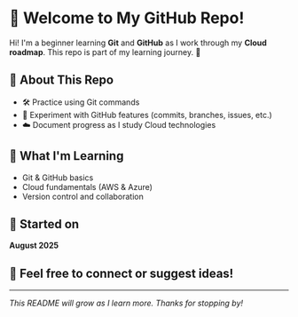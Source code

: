# 👋 Welcome to My GitHub Repo!

Hi! I'm a beginner learning **Git** and **GitHub** as I work through my **Cloud roadmap**. This repo is part of my learning journey. 🚀

## 📘 About This Repo

- 🛠️ Practice using Git commands
- 📂 Experiment with GitHub features (commits, branches, issues, etc.)
- ☁️ Document progress as I study Cloud technologies

## 🧠 What I'm Learning

- Git & GitHub basics
- Cloud fundamentals (AWS & Azure)
- Version control and collaboration

## 📅 Started on

**August 2025**

## 💬 Feel free to connect or suggest ideas!

---

*This README will grow as I learn more. Thanks for stopping by!*

